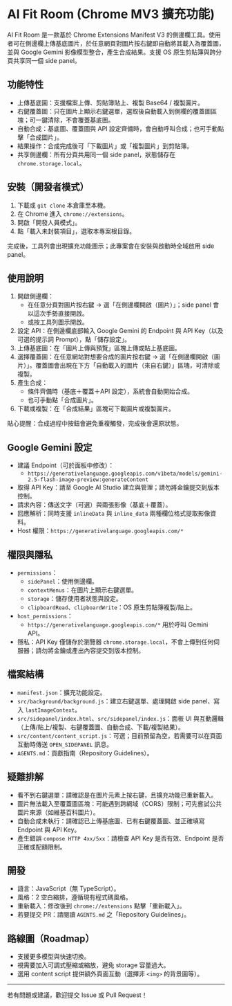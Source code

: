 # AI Fit Room (Chrome MV3 擴充功能)

AI Fit Room 是一款基於 Chrome Extensions Manifest V3 的側邊欄工具。使用者可在側邊欄上傳基底圖片，於任意網頁對圖片按右鍵即自動將其載入為覆蓋圖，並與 Google Gemini 影像模型整合，產生合成結果。支援 OS 原生剪貼簿與跨分頁共享同一個 side panel。

## 功能特性
- 上傳基底圖：支援檔案上傳、剪貼簿貼上、複製 Base64 / 複製圖片。
- 右鍵覆蓋圖：只在圖片上顯示右鍵選單，選取後自動載入到側欄的覆蓋圖區塊；可一鍵清除，不會覆蓋基底圖。
- 自動合成：基底圖、覆蓋圖與 API 設定齊備時，會自動呼叫合成；也可手動點擊「合成圖片」。
- 結果操作：合成完成後可「下載圖片」或「複製圖片」到剪貼簿。
- 共享側邊欄：所有分頁共用同一個 side panel，狀態儲存在 `chrome.storage.local`。

## 安裝（開發者模式）
1. 下載或 `git clone` 本倉庫至本機。
2. 在 Chrome 進入 `chrome://extensions`。
3. 開啟「開發人員模式」。
4. 點「載入未封裝項目」，選取本專案根目錄。

完成後，工具列會出現擴充功能圖示；此專案會在安裝與啟動時全域啟用 side panel。

## 使用說明
1. 開啟側邊欄：
   - 在任意分頁對圖片按右鍵 → 選「在側邊欄開啟（圖片）」；side panel 會以這次手勢直接開啟。
   - 或按工具列圖示開啟。
2. 設定 API：在側邊欄底部輸入 Google Gemini 的 Endpoint 與 API Key（以及可選的提示詞 Prompt），點「儲存設定」。
3. 上傳基底圖：在「圖片上傳與預覽」區塊上傳或貼上基底圖。
4. 選擇覆蓋圖：在任意網站對想要合成的圖片按右鍵 → 選「在側邊欄開啟（圖片）」。覆蓋圖會出現在下方「自動載入的圖片（來自右鍵）」區塊，可清除或複製。
5. 產生合成：
   - 條件齊備時（基底＋覆蓋＋API 設定），系統會自動開始合成。
   - 也可手動點「合成圖片」。
6. 下載或複製：在「合成結果」區塊可下載圖片或複製圖片。

貼心提醒：合成過程中按鈕會避免重複觸發，完成後會還原狀態。

## Google Gemini 設定
- 建議 Endpoint（可於面板中修改）：
  - `https://generativelanguage.googleapis.com/v1beta/models/gemini-2.5-flash-image-preview:generateContent`
- 取得 API Key：請至 Google AI Studio 建立與管理；請勿將金鑰提交到版本控制。
- 請求內容：傳送文字（可選）與兩張影像（基底＋覆蓋）。
- 回應解析：同時支援 `inlineData` 與 `inline_data` 兩種欄位格式提取影像資料。
- Host 權限：`https://generativelanguage.googleapis.com/*`

## 權限與隱私
- `permissions`：
  - `sidePanel`：使用側邊欄。
  - `contextMenus`：在圖片上顯示右鍵選單。
  - `storage`：儲存使用者狀態與設定。
  - `clipboardRead`、`clipboardWrite`：OS 原生剪貼簿複製/貼上。
- `host_permissions`：
  - `https://generativelanguage.googleapis.com/*` 用於呼叫 Gemini API。
- 隱私：API Key 僅儲存於瀏覽器 `chrome.storage.local`，不會上傳到任何伺服器；請勿將金鑰或產出內容提交到版本控制。

## 檔案結構
- `manifest.json`：擴充功能設定。
- `src/background/background.js`：建立右鍵選單、處理開啟 side panel、寫入 `lastImageContext`。
- `src/sidepanel/index.html`、`src/sidepanel/index.js`：面板 UI 與互動邏輯（上傳/貼上/複製、右鍵覆蓋圖、自動合成、下載/複製結果）。
- `src/content/content_script.js`：可選；目前預留為空，若需要可以在頁面互動時傳送 `OPEN_SIDEPANEL` 訊息。
- `AGENTS.md`：貢獻指南（Repository Guidelines）。

## 疑難排解
- 看不到右鍵選單：請確認是在圖片元素上按右鍵，且擴充功能已重新載入。
- 圖片無法載入至覆蓋圖區塊：可能遇到跨網域（CORS）限制；可先嘗試公共圖片來源（如維基百科圖片）。
- 自動合成未執行：請確認已上傳基底圖、已有右鍵覆蓋圖、並正確填寫 Endpoint 與 API Key。
- 產生錯誤 `compose HTTP 4xx/5xx`：請檢查 API Key 是否有效、Endpoint 是否正確或配額限制。

## 開發
- 語言：JavaScript（無 TypeScript）。
- 風格：2 空白縮排，遵循現有程式碼風格。
- 重新載入：修改後到 `chrome://extensions` 點擊「重新載入」。
- 若要提交 PR：請閱讀 `AGENTS.md` 之「Repository Guidelines」。

## 路線圖（Roadmap）
- 支援更多模型與快速切換。
- 視需要加入可調式壓縮或縮放，避免 storage 容量過大。
- 選用 content script 提供額外頁面互動（選擇非 `<img>` 的背景圖等）。

---

若有問題或建議，歡迎提交 Issue 或 Pull Request！
